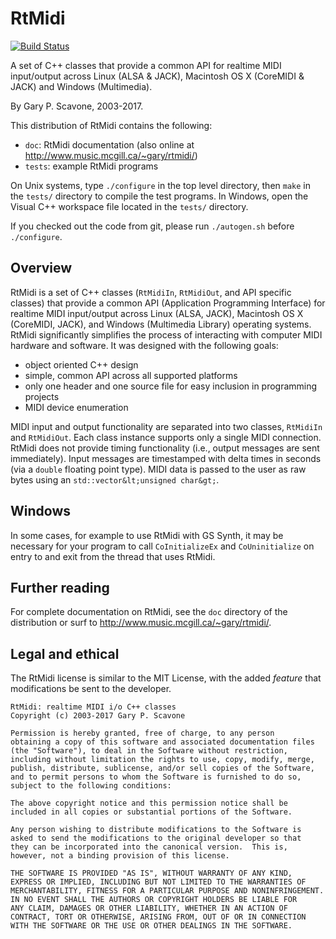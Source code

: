 # RtMidi

[![Build Status](https://travis-ci.org/thestk/rtmidi.svg?branch=master)](https://travis-ci.org/thestk/rtmidi)

A set of C++ classes that provide a common API for realtime MIDI input/output across Linux (ALSA & JACK), Macintosh OS X (CoreMIDI & JACK) and Windows (Multimedia).

By Gary P. Scavone, 2003-2017.

This distribution of RtMidi contains the following:

- `doc`:      RtMidi documentation (also online at http://www.music.mcgill.ca/~gary/rtmidi/)
- `tests`:    example RtMidi programs

On Unix systems, type `./configure` in the top level directory, then `make` in the `tests/` directory to compile the test programs.  In Windows, open the Visual C++ workspace file located in the `tests/` directory.

If you checked out the code from git, please run `./autogen.sh` before `./configure`.

## Overview

RtMidi is a set of C++ classes (`RtMidiIn`, `RtMidiOut`, and API specific classes) that provide a common API (Application Programming Interface) for realtime MIDI input/output across Linux (ALSA, JACK), Macintosh OS X (CoreMIDI, JACK), and Windows (Multimedia Library) operating systems.  RtMidi significantly simplifies the process of interacting with computer MIDI hardware and software.  It was designed with the following goals:

  - object oriented C++ design
  - simple, common API across all supported platforms
  - only one header and one source file for easy inclusion in programming projects
  - MIDI device enumeration

MIDI input and output functionality are separated into two classes, `RtMidiIn` and `RtMidiOut`.  Each class instance supports only a single MIDI connection.  RtMidi does not provide timing functionality (i.e., output messages are sent immediately).  Input messages are timestamped with delta times in seconds (via a `double` floating point type).  MIDI data is passed to the user as raw bytes using an `std::vector&lt;unsigned char&gt;`.

## Windows

In some cases, for example to use RtMidi with GS Synth, it may be necessary for your program to call `CoInitializeEx` and `CoUninitialize` on entry to and exit from the thread that uses RtMidi.

## Further reading

For complete documentation on RtMidi, see the `doc` directory of the distribution or surf to http://www.music.mcgill.ca/~gary/rtmidi/.


## Legal and ethical

The RtMidi license is similar to the MIT License, with the added *feature* that modifications be sent to the developer.

    RtMidi: realtime MIDI i/o C++ classes
    Copyright (c) 2003-2017 Gary P. Scavone

    Permission is hereby granted, free of charge, to any person
    obtaining a copy of this software and associated documentation files
    (the "Software"), to deal in the Software without restriction,
    including without limitation the rights to use, copy, modify, merge,
    publish, distribute, sublicense, and/or sell copies of the Software,
    and to permit persons to whom the Software is furnished to do so,
    subject to the following conditions:

    The above copyright notice and this permission notice shall be
    included in all copies or substantial portions of the Software.

    Any person wishing to distribute modifications to the Software is
    asked to send the modifications to the original developer so that
    they can be incorporated into the canonical version.  This is,
    however, not a binding provision of this license.

    THE SOFTWARE IS PROVIDED "AS IS", WITHOUT WARRANTY OF ANY KIND,
    EXPRESS OR IMPLIED, INCLUDING BUT NOT LIMITED TO THE WARRANTIES OF
    MERCHANTABILITY, FITNESS FOR A PARTICULAR PURPOSE AND NONINFRINGEMENT.
    IN NO EVENT SHALL THE AUTHORS OR COPYRIGHT HOLDERS BE LIABLE FOR
    ANY CLAIM, DAMAGES OR OTHER LIABILITY, WHETHER IN AN ACTION OF
    CONTRACT, TORT OR OTHERWISE, ARISING FROM, OUT OF OR IN CONNECTION
    WITH THE SOFTWARE OR THE USE OR OTHER DEALINGS IN THE SOFTWARE.
